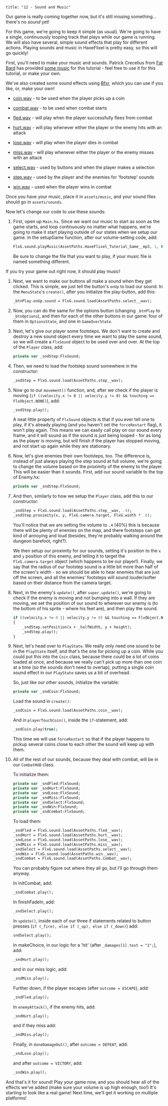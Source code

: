 ```
title: "12 - Sound and Music"
```

Our game is really coming together now, but it's still missing something… there's no _sound_ yet!

For this game, we're going to keep it simple (as usual). We're going to have a single, continuously looping track that plays while our game is running. We will also have several, simple sound effects that play for different actions. Playing sounds and music in HaxeFlixel is pretty easy, so this will go quickly!

First, you'll need to make your music and sounds. Patrick Crecelius from [Fat Bard](http://fatbard.tumblr.com) has provided [some music](https://raw.githubusercontent.com/HaxeFlixel/flixel-demos/master/Tutorials/TurnBasedRPG/assets/music/HaxeFlixel_Tutorial_Game.mp3) for this tutorial - feel free to use it for this tutorial, or make your own.

We've also created some sound effects using [Bfxr](http://www.bfxr.net/), which you can use if you like, or, make your own!

- [coin.wav](https://raw.githubusercontent.com/HaxeFlixel/flixel-demos/master/Tutorials/TurnBasedRPG/assets/sounds/coin.wav) - to be used when the player picks up a coin

- [combat.wav](https://raw.githubusercontent.com/HaxeFlixel/flixel-demos/master/Tutorials/TurnBasedRPG/assets/sounds/combat.wav) - to be used when combat starts

- [fled.wav](https://raw.githubusercontent.com/HaxeFlixel/flixel-demos/master/Tutorials/TurnBasedRPG/assets/sounds/fled.wav) - will play when the player successfully flees from combat

- [hurt.wav](https://raw.githubusercontent.com/HaxeFlixel/flixel-demos/master/Tutorials/TurnBasedRPG/assets/sounds/hurt.wav) - will play whenever either the player or the enemy hits with an attack

- [lose.wav](https://raw.githubusercontent.com/HaxeFlixel/flixel-demos/master/Tutorials/TurnBasedRPG/assets/sounds/lose.wav) - will play when the player dies in combat

- [miss.wav](https://raw.githubusercontent.com/HaxeFlixel/flixel-demos/master/Tutorials/TurnBasedRPG/assets/sounds/miss.wav) - will play whenever either the player or the enemy misses with an attack

- [select.wav](https://raw.githubusercontent.com/HaxeFlixel/flixel-demos/master/Tutorials/TurnBasedRPG/assets/sounds/select.wav) - used by buttons and when the player makes a selection

- [step.wav](https://raw.githubusercontent.com/HaxeFlixel/flixel-demos/master/Tutorials/TurnBasedRPG/assets/sounds/step.wav) - used by the player and the enemies for 'footstep' sounds

- [win.wav](https://raw.githubusercontent.com/HaxeFlixel/flixel-demos/master/Tutorials/TurnBasedRPG/assets/sounds/win.wav) - used when the player wins in combat

Once you have your music, place it in `assets/music`, and your sound files should go in `assets/sounds`.

Now let's change our code to use these sounds:

1. First, open up `Main.hx`. Since we want our music to start as soon as the game starts, and loop continuously no matter what happens, we're going to make it start playing outside of our states when we setup our game. In the setupGame function, after our volume-setting code, add:

	```haxe
	FlxG.sound.playMusic(AssetPaths.HaxeFlixel_Tutorial_Game__mp3, 1, true);
	```

	Be sure to change the file that you want to play, if your music file is named something different.

If you try your game out right now, it should play music!

1. Next, we want to make our buttons all make a sound when they get clicked. This is simple, we just tell the button's `onUp` to load our sound. In the `MenuState`'s `create()`, after you initialize the play-button, add this:

	```haxe
	_btnPlay.onUp.sound = FlxG.sound.load(AssetPaths.select__wav);
	```

2. Now, you can do the same for the options button (changing `_btnPlay` to `_btnOptions`), and then for each of the other buttons in our game: four of them in `OptionsState`, and one in `GameOverState`.

3. Next, let's give our player some footsteps. We don't want to create and destroy a new sound object every time we want to play the same sound, so we will create a `FlxSound` object to be used over and over. At the top of the `Player` class, add:
	
	```haxe
	private var _sndStep:FlxSound;
	```

4. Then, we need to load the footstep sound somewhere in the constructor:

	```haxe
	_sndStep = FlxG.sound.load(AssetPaths.step__wav);
	```

5. Now go to our `movement()` function, and, after we check if the player is moving (`if ((velocity.x != 0 || velocity.y != 0) && touching == FlxObject.NONE)`), add:

	```haxe
	_sndStep.play();
	```

	A neat little property of `FlxSound` objects is that if you ever tell one to play, if it's already playing (and you haven't set the `forceRestart` flag), it won't play again. This means we can easily call play on our sound every frame, and it will sound as if the sound is just being looped - for as long as the player is moving, but will finish if the player has stopped moving, and not start up again while they are stationary.

6. Now, let's give enemies their own footsteps, too. The difference is, instead of just always playing the step sound at full volume, we're going to change the volume based on the proximity of the enemy to the player. This will be easier than it sounds. First, add our sound variable to the top of Enemy.hx:

	```haxe
	private var _sndStep:FlxSound;
	```

7. And then, similarly to how we setup the `Player` class, add this to our constructor:

	```haxe
	_sndStep = FlxG.sound.load(AssetPaths.step__wav, .4);
	_sndStep.proximity(x, y, FlxG.camera.target, FlxG.width * .6);
	```

	You'll notice that we are setting the volume to `.4` (40%) this is because there will be plenty of enemies on the map, and there footsteps can get kind of annoying and loud (besides, they're probably walking around the dungeon barefoot, right?).

	We then setup our proximity for our sounds, setting it's position  to the `x` and `y` position of this enemy, and telling it to target the `FlxG.camera.target` object (which happens to be our player!). Finally, we say that the radius of our footstep sound is a little bit more than half of the screen's width - so we should be able to hear enemies that are just off the screen, and all the enemies' footsteps will sound louder/softer based on their distance from the camera target.

8. Next, in the enemy's `update()`, after `super.update()`, we're going to check if the enemy is moving and not bumping into a wall. If they are moving, we set the position of our sound to wherever our enemy is (to the bottom of his sprite - where his feet are), and then play the sound.

	```haxe
	if ((velocity.x != 0 || velocity.y != 0) && touching == FlxObject.NONE)
	{
		_sndStep.setPosition(x + _halfWidth, y + height);
		_sndStep.play();
	}
	```

9. Next, let's head over to `PlayState`. We really only need one sound to be in the `PlayState` itself, and that's the one for picking up a coin. While you could put this into the `Coin` class, because there could be a lot of coins loaded at once, and because we really can't pick up more than one coin at a time (so the sounds don't need to overlap), putting a single coin sound effect in our `PlayState` saves us a bit of overhead.

	So, just like our other sounds, initialize the variable:

	```haxe
	private var _sndCoin:FlxSound;
	```

	Load the sound in `create()`:
	
	```haxe
	_sndCoin = FlxG.sound.load(AssetPaths.coin__wav);
	```

	And in `playerTouchCoin()`, inside the `ìf`-statement, add:

	```haxe
	_sndCoin.play(true);
	```

	This time we will use `forceRestart` so that if the player happens to pickup several coins close to each other the sound will keep up with them.

10. All of the rest of our sounds, because they deal with combat, will be in our `CombatHUD` class.

	To initialize them:

	```haxe
	private var _sndFled:FlxSound;
	private var _sndHurt:FlxSound;
	private var _sndLose:FlxSound;
	private var _sndMiss:FlxSound;
	private var _sndSelect:FlxSound;
	private var _sndWin:FlxSound;
	private var _sndCombat:FlxSound;
	```

	To load them:

	```haxe
	_sndFled = FlxG.sound.load(AssetPaths.fled__wav);
	_sndHurt = FlxG.sound.load(AssetPaths.hurt__wav);
	_sndLose = FlxG.sound.load(AssetPaths.lose__wav);
	_sndMiss = FlxG.sound.load(AssetPaths.miss__wav);
	_sndSelect = FlxG.sound.load(AssetPaths.select__wav);
	_sndWin = FlxG.sound.load(AssetPaths.win__wav);
	_sndCombat = FlxG.sound.load(AssetPaths.combat__wav);
	```

	You can probably figure out where they all go, but I'll go through them anyway.

	In initCombat, add:

	```haxe
	_sndCombat.play();
	```

	In finishFadeIn, add:

	```haxe
	_sndSelect.play();
	```

	In `update()`, inside each of our three if statements related to button presses (`if (_fire), else if (_up), else if (_down)`) add:

	```haxe
	sndSelect.play();
	```

	In makeChoice, in our logic for a 'hit' (after `_damages[1].text = "1";`), add:

	```haxe
	_sndHurt.play();
	```

	and in our miss logic, add:

	```haxe
	_sndMiss.play();
	```

	Further down, if the player escapes (after `outcome = ESCAPE`), add:

	```haxe
	_sndFled.play();
	```

	In `enemyAttack()`, if the enemy hits, add:

	```haxe
	_sndHurt.play();
	```

	and if they miss add:

	```haxe
	_sndMiss.play();
	```

	Finally, in `doneDamageOut()`, after `outcome = DEFEAT`, add:

	```haxe
	_sndLose.play();
	```

	and after `outcome = VICTORY`, add:
	
	```haxe
	_sndWin.play();
	```

And that's it for sound! Play your game now, and you should hear all of the effects we've added (make sure your volume is up high enough, too!) It's starting to look like a real game! Next time, we'll get it working on multiple platforms!
